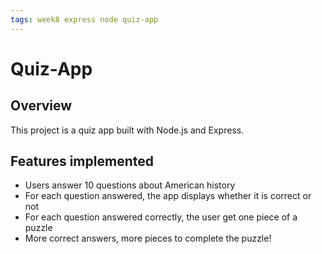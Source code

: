 ```yaml
---
tags: week8 express node quiz-app
---
```


# Quiz-App

## Overview
This project is a quiz app built with Node.js and Express.

## Features implemented
- Users answer 10 questions about American history
- For each question answered, the app displays whether it is correct or not
- For each question answered correctly, the user get one piece of a puzzle
- More correct answers, more pieces to complete the puzzle!
